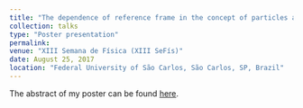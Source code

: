 ```yaml
---
title: "The dependence of reference frame in the concept of particles and the Unruh Effect"
collection: talks
type: "Poster presentation"
permalink: 
venue: "XIII Semana de Física (XIII SeFís)"
date: August 25, 2017
location: "Federal University of São Carlos, São Carlos, SP, Brazil"
---
```


The abstract of my poster can be found [here](https://sefis.df.ufscar.br/old/2017/uploads/cad_resumo_sefis2017.pdf).
